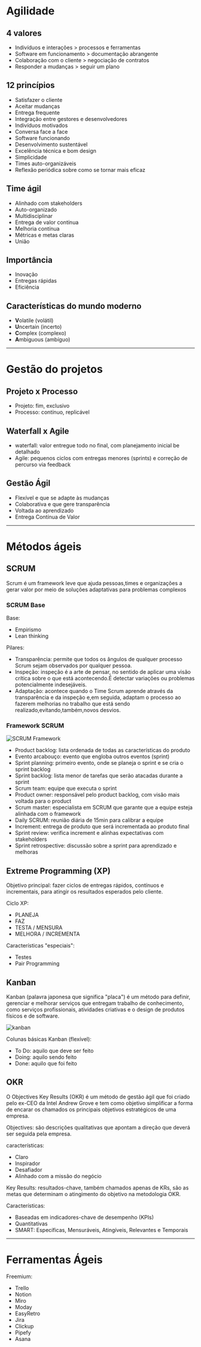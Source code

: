 # Agilidade

## 4 valores

- Indivíduos e interações > processos e ferramentas
- Software em funcionamento > documentação abrangente
- Colaboração com o cliente > negociação de contratos
- Responder a mudanças > seguir um plano

## 12 princípios

- Satisfazer o cliente
- Aceitar mudanças
- Entrega frequente
- Integração entre gestores e desenvolvedores
- Indivíduos motivados
- Conversa face a face
- Software funcionando
- Desenvolvimento sustentável
- Excelência técnica e bom design
- Simplicidade
- Times auto-organizáveis
- Reflexão periódica sobre como se tornar mais eficaz
 
## Time ágil

- Alinhado com stakeholders
- Auto-organizado
- Multidisciplinar
- Entrega de valor contínua
- Melhoria contínua
- Métricas e metas claras
- União

## Importância

- Inovação
- Entregas rápidas
- Eficiência

## Características do mundo moderno

- **V**olatile (volátil)
- **U**ncertain (incerto)
- **C**omplex (complexo)
- **A**mbiguous (ambíguo)

------
# Gestão do projetos

## Projeto x Processo

- Projeto: fim, exclusivo
- Processo: contínuo, replicável

## Waterfall x Agile

- waterfall: valor entregue todo no final, com planejamento inicial be detalhado
- Agile: pequenos ciclos com entregas menores (sprints) e correção de percurso via feedback

## Gestão Ágil

- Flexível e que se adapte às mudanças
- Colaborativa e que gere transparência
- Voltada ao aprendizado
- Entrega Contínua de Valor

------
# Métodos ágeis

## SCRUM

Scrum é um framework leve que ajuda pessoas,times e organizações a gerar valor por meio de soluções adaptativas para problemas complexos

### SCRUM Base

Base:

- Empirismo
- Lean thinking

Pilares:

- Transparência: permite que todos os ângulos de qualquer processo Scrum sejam observados por qualquer pessoa.
- Inspeção: inspeção é a arte de pensar, no sentido de aplicar uma visão crítica sobre o que está acontecendo.É detectar variações ou problemas potencialmente indesejáveis.
- Adaptação: acontece quando o Time Scrum aprende através da transparência e da inspeção e,em seguida, adaptam o processo ao fazerem melhorias no trabalho que está sendo realizado,evitando,também,novos desvios.

### Framework SCRUM

![SCRUM Framework](https://scrumorg-website-prod.s3.amazonaws.com/drupal/inline-images/2021-01/screen_shot_2021-01-10_at_9.14.17_am.png)

- Product backlog: lista ordenada de todas as características do produto
- Evento arcabouço: evento que engloba outros eventos (sprint)
- Sprint planning: primeiro evento, onde se planeja o sprint e se cria o sprint backlog
- Sprint backlog: lista menor de tarefas que serão atacadas durante a sprint
- Scrum team: equipe que executa o sprint
- Product owner: responsável pelo product backlog, com visão mais voltada para o product
- Scrum master: especialista em SCRUM que garante que a equipe esteja alinhada com o framework
- Daily SCRUM: reunião diária de 15min para calibrar a equipe
- Increment: entrega de produto que será incrementada ao produto final
- Sprint review: verifica increment e alinhas expectativas com stakeholders
- Sprint retrospective: discussão sobre a sprint para aprendizado e melhoras

## Extreme Programming (XP)

Objetivo principal: fazer ciclos de entregas rápidos, contínuos e incrementais, para atingir os resultados esperados pelo cliente.

Ciclo XP:
- PLANEJA
- FAZ
- TESTA / MENSURA
- MELHORA / INCREMENTA

Características "especiais":
- Testes
- Pair Programming

## Kanban

Kanban (palavra japonesa que significa "placa") é um método para definir, gerenciar e melhorar serviços que entregam trabalho de conhecimento, como serviços profissionais, atividades criativas e o design de produtos físicos e de software.

![kanban](https://uploads-ssl.webflow.com/5e1cab8214cecfc49d37df0a/5fbfa66a45d16c2bce4dc486_GIFMaker.org_Yi7HrN.gif)

Colunas básicas Kanban (flexível):

- To Do: aquilo que deve ser feito
- Doing: aquilo sendo feito
- Done: aquilo que foi feito

## OKR

O Objectives Key Results (OKR) é um método de gestão ágil que foi criado pelo ex-CEO da Intel Andrew Grove e tem como objetivo simplificar a forma de encarar os chamados os principais objetivos estratégicos de uma empresa.

Objectives: são descrições qualitativas que apontam a direção que deverá ser seguida pela empresa.

características:

- Claro
- Inspirador
- Desafiador
- Alinhado com a missão do negócio

Key Results: resultados-chave, também chamados apenas de KRs, são as metas que determinam o atingimento do objetivo na metodologia OKR.

Características:

- Baseadas em indicadores-chave de desempenho (KPIs)
- Quantitativas
- SMART: Específicas, Mensuráveis, Atingíveis, Relevantes e Temporais

------
# Ferramentas Ágeis

Freemium:

- Trello
- Notion
- Miro
- Moday
- EasyRetro
- Jira
- Clickup
- Pipefy
- Asana

